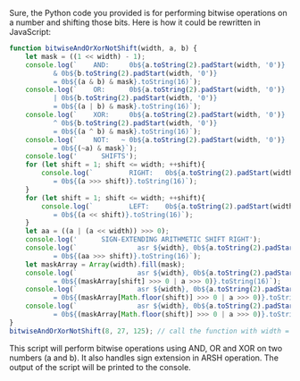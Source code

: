 Sure, the Python code you provided is for performing bitwise operations on a number and shifting those bits. Here is how it could be rewritten in JavaScript:

```javascript
function bitwiseAndOrXorNotShift(width, a, b) {
    let mask = ((1 << width) - 1);
    console.log(`    AND:     0b${a.toString(2).padStart(width, '0')} 
           & 0b${b.toString(2).padStart(width, '0')} 
           = 0b${(a & b) & mask}.toString(16)`);
    console.log(`    OR:      0b${a.toString(2).padStart(width, '0')} 
           | 0b${b.toString(2).padStart(width, '0')} 
           = 0b${(a | b) & mask}.toString(16)`);
    console.log(`    XOR:     0b${a.toString(2).padStart(width, '0')} 
           ^ 0b${b.toString(2).padStart(width, '0')} 
           = 0b${(a ^ b) & mask}.toString(16)`);
    console.log(`    NOT:   ~ 0b${a.toString(2).padStart(width, '0')} 
           = 0b${(~a) & mask}`);
    console.log('      SHIFTS');
    for (let shift = 1; shift <= width; ++shift){
        console.log(`         RIGHT:   0b${a.toString(2).padStart(width, '0')} >> ${shift}
           = 0b${(a >>> shift)}.toString(16)`);
    }
    for (let shift = 1; shift <= width; ++shift){
        console.log(`         LEFT:    0b${a.toString(2).padStart(width, '0')} << ${shift}
           = 0b${(a << shift)}.toString(16)`);
    }
    let aa = ((a | (a << width)) >>> 0);
    console.log('      SIGN-EXTENDING ARITHMETIC SHIFT RIGHT');
    console.log(`               asr ${width}, 0b${a.toString(2).padStart(width, '0')}, ${shift}
           = 0b${(aa >>> shift)}.toString(16)`);
    let maskArray = Array(width).fill(mask);
    console.log(`               asr ${width}, 0b${a.toString(2).padStart(width, '0')}, ${shift}, 1
           = 0b${(maskArray[shift] >>> 0 | a >>> 0)}.toString(16)`);
    console.log(`               asr ${width}, 0b${a.toString(2).padStart(width, '0')}, ${shift}, 2
           = 0b${(maskArray[Math.floor(shift)] >>> 0 | a >>> 0)}.toString(16)`);
    console.log(`               asr ${width}, 0b${a.toString(2).padStart(width, '0')}, ${shift}, 4
           = 0b${(maskArray[Math.floor(shift)] >>> 0 | a >>> 0)}.toString(16)`);
}
bitwiseAndOrXorNotShift(8, 27, 125); // call the function with width = 8, numbers 27 and 125
```
This script will perform bitwise operations using AND, OR and XOR on two numbers (a and b). It also handles sign extension in ARSH operation. The output of the script will be printed to the console.
